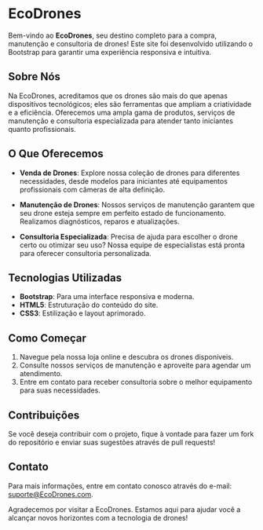 # EcoDrones

Bem-vindo ao **EcoDrones**, seu destino completo para a compra, manutenção e consultoria de drones! Este site foi desenvolvido utilizando o Bootstrap para garantir uma experiência responsiva e intuitiva.

## Sobre Nós

Na EcoDrones, acreditamos que os drones são mais do que apenas dispositivos tecnológicos; eles são ferramentas que ampliam a criatividade e a eficiência. Oferecemos uma ampla gama de produtos, serviços de manutenção e consultoria especializada para atender tanto iniciantes quanto profissionais.

## O Que Oferecemos

- **Venda de Drones**: Explore nossa coleção de drones para diferentes necessidades, desde modelos para iniciantes até equipamentos profissionais com câmeras de alta definição.
  
- **Manutenção de Drones**: Nossos serviços de manutenção garantem que seu drone esteja sempre em perfeito estado de funcionamento. Realizamos diagnósticos, reparos e atualizações.

- **Consultoria Especializada**: Precisa de ajuda para escolher o drone certo ou otimizar seu uso? Nossa equipe de especialistas está pronta para oferecer consultoria personalizada.

## Tecnologias Utilizadas

- **Bootstrap**: Para uma interface responsiva e moderna.
- **HTML5**: Estruturação do conteúdo do site.
- **CSS3**: Estilização e layout aprimorado.

## Como Começar

1. Navegue pela nossa loja online e descubra os drones disponíveis.
2. Consulte nossos serviços de manutenção e aproveite para agendar um atendimento.
3. Entre em contato para receber consultoria sobre o melhor equipamento para suas necessidades.

## Contribuições

Se você deseja contribuir com o projeto, fique à vontade para fazer um fork do repositório e enviar suas sugestões através de pull requests!

## Contato

Para mais informações, entre em contato conosco através do e-mail: suporte@EcoDrones.com.

Agradecemos por visitar a EcoDrones. Estamos aqui para ajudar você a alcançar novos horizontes com a tecnologia de drones!